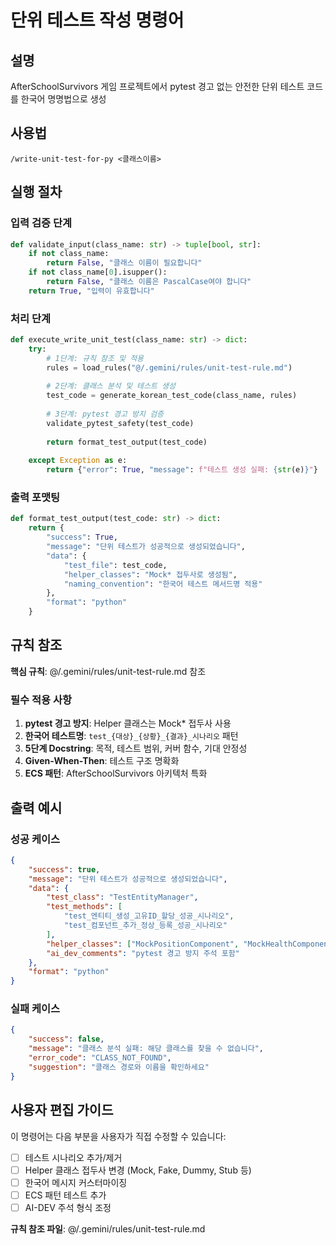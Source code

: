 # 단위 테스트 작성 명령어

## 설명
AfterSchoolSurvivors 게임 프로젝트에서 pytest 경고 없는 안전한 단위 테스트 코드를 한국어 명명법으로 생성

## 사용법
```
/write-unit-test-for-py <클래스이름>
```

## 실행 절차

### 입력 검증 단계
```python
def validate_input(class_name: str) -> tuple[bool, str]:
    if not class_name:
        return False, "클래스 이름이 필요합니다"
    if not class_name[0].isupper():
        return False, "클래스 이름은 PascalCase여야 합니다"
    return True, "입력이 유효합니다"
```

### 처리 단계
```python
def execute_write_unit_test(class_name: str) -> dict:
    try:
        # 1단계: 규칙 참조 및 적용
        rules = load_rules("@/.gemini/rules/unit-test-rule.md")
        
        # 2단계: 클래스 분석 및 테스트 생성
        test_code = generate_korean_test_code(class_name, rules)
        
        # 3단계: pytest 경고 방지 검증
        validate_pytest_safety(test_code)
        
        return format_test_output(test_code)
        
    except Exception as e:
        return {"error": True, "message": f"테스트 생성 실패: {str(e)}"}
```

### 출력 포맷팅
```python
def format_test_output(test_code: str) -> dict:
    return {
        "success": True,
        "message": "단위 테스트가 성공적으로 생성되었습니다",
        "data": {
            "test_file": test_code,
            "helper_classes": "Mock* 접두사로 생성됨",
            "naming_convention": "한국어 테스트 메서드명 적용"
        },
        "format": "python"
    }
```

## 규칙 참조
**핵심 규칙**: @/.gemini/rules/unit-test-rule.md 참조

### 필수 적용 사항
1. **pytest 경고 방지**: Helper 클래스는 Mock* 접두사 사용
2. **한국어 테스트명**: `test_{대상}_{상황}_{결과}_시나리오` 패턴
3. **5단계 Docstring**: 목적, 테스트 범위, 커버 함수, 기대 안정성
4. **Given-When-Then**: 테스트 구조 명확화
5. **ECS 패턴**: AfterSchoolSurvivors 아키텍처 특화

## 출력 예시

### 성공 케이스
```json
{
    "success": true,
    "message": "단위 테스트가 성공적으로 생성되었습니다",
    "data": {
        "test_class": "TestEntityManager",
        "test_methods": [
            "test_엔티티_생성_고유ID_할당_성공_시나리오",
            "test_컴포넌트_추가_정상_등록_성공_시나리오"
        ],
        "helper_classes": ["MockPositionComponent", "MockHealthComponent"],
        "ai_dev_comments": "pytest 경고 방지 주석 포함"
    },
    "format": "python"
}
```

### 실패 케이스
```json
{
    "success": false,
    "message": "클래스 분석 실패: 해당 클래스를 찾을 수 없습니다",
    "error_code": "CLASS_NOT_FOUND",
    "suggestion": "클래스 경로와 이름을 확인하세요"
}
```

## 사용자 편집 가이드
이 명령어는 다음 부분을 사용자가 직접 수정할 수 있습니다:
- [ ] 테스트 시나리오 추가/제거
- [ ] Helper 클래스 접두사 변경 (Mock, Fake, Dummy, Stub 등)
- [ ] 한국어 메시지 커스터마이징
- [ ] ECS 패턴 테스트 추가
- [ ] AI-DEV 주석 형식 조정

**규칙 참조 파일**: @/.gemini/rules/unit-test-rule.md